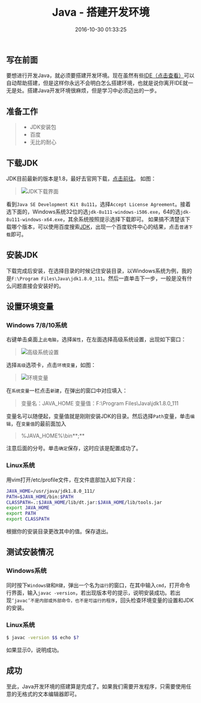 ﻿---
title: Java - 搭建开发环境
date: 2016-10-30 01:33:25
tags:
- Java
categories: Code
---
## 写在前面
要想进行开发Java，就必须要搭建开发环境。现在虽然有些[IDE（点击查看）](http://baike.baidu.com/item/%E9%9B%86%E6%88%90%E5%BC%80%E5%8F%91%E7%8E%AF%E5%A2%83/298524?fromtitle=IDE&fromid=8232086&type=syn)可以自动帮助搭建，但是这样你永远不会明白怎么搭建环境，也就是说你离开IDE就一无是处。搭建Java开发环境很麻烦，但是学习中必须迈出的一步。

## 准备工作
> * JDK安装包
> * 百度
> * 无比的耐心

<!--more-->
## 下载JDK
JDK目前最新的版本是1.8，最好去官网下载，[点击前往](http://www.oracle.com/technetwork/java/javase/downloads/jdk8-downloads-2133151.html)。
如图：

> ![JDK下载界面][1]

看到`Java SE Development Kit 8u111`，选择`Accept License Agreement`。接着选下面的，Windows系统32位的选`jdk-8u111-windows-i586.exe`，64的选`jdk-8u111-windows-x64.exe`，其余系统按照提示选择下载即可。
如果搞不清楚该下载哪个版本，可以使用百度搜索[JDK](https://www.baidu.com/s?wd=JDK)，出现一个百度软件中心的结果，点击`普通下载`即可。

## 安装JDK
下载完成后安装，在选择目录的时候记住安装目录，以Windows系统为例，我的是`F:\Program Files\Java\jdk1.8.0_111`。然后一直单击下一步，一般是没有什么问题直接会安装好的。

## 设置环境变量
### Windows 7/8/10系统
右键单击桌面上`此电脑`，选择`属性`，在左面选择高级系统设置，出现如下窗口：

> ![高级系统设置][2]

选择`高级`选项卡，点击`环境变量`，如图：

> ![环境变量][3]

在`系统变量`一栏点击`新建`，在弹出的窗口中对应填入：

> 变量名：JAVA_HOME
> 变量值：F:\Program Files\Java\jdk1.8.0_111

变量名可以随便起，变量值就是刚刚安装JDK的目录。然后选择`Path`变量，单击`编辑`，在`变量值`的最前面加入

> %JAVA_HOME%\bin**;**

注意后面的分号。单击`确定`保存，这时应该是配置成功了。

### Linux系统
用vim打开/etc/profile文件，在文件底部加入如下片段：
```bash
JAVA_HOME=/usr/java/jdk1.8.0_111/
PATH=$JAVA_HOME/bin:$PATH
CLASSPATH=.:$JAVA_HOME/lib/dt.jar:$JAVA_HOME/lib/tools.jar
export JAVA_HOME
export PATH
export CLASSPATH
```
根据你的安装目录更改其中的值。保存退出。

## 测试安装情况
### Windows系统
同时按下`Windows键`和`R键`，弹出一个名为`运行`的窗口，在其中输入`cmd`，打开命令行界面，输入`javac -version`，若出现版本号的提示，说明安装成功。若出现`‘javac’不是内部或外部命令，也不是可运行的程序`，回头检查环境变量的设置和JDK的安装。

### Linux系统
```bash
$ javac -version $$ echo $?
```
如果显示0，说明成功。
## 成功
至此，Java开发环境的搭建算是完成了。如果我们需要开发程序，只需要使用任意的无格式的文本编辑器即可。

[1]: https://foreveropp.github.io/pic/jdk-download.png
[2]: https://foreveropp.github.io/pic/advancedsetting.png
[3]: https://foreveropp.github.io/pic/environmentvar.png

